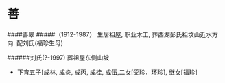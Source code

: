 # 善

####善翠<a name="善翠"></a>
#####（1912-1987） 生居祖屋, 职业木工, 葬西湖彭氏祖坟山近水方向. 配刘氏(福珍生母)

######刘氏(?-1997) 葬祖屋东侧山坡

+ 下育五子[[成林](chapter2.md#成林), [成炎](chapter2.md#成炎), [成丙](chapter2.md#成丙), [成桂](chapter2.md#成桂), [成伍](chapter2.md#成伍),二女[[受珍](chapter2x.md#受珍)，[环珍](chapter2x.md#环珍)], 继女[[福珍](chapter2x#福珍)]
